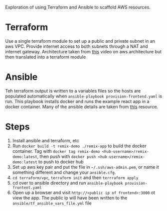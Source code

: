 Exploration of using Terraform and Ansible to scaffold AWS resources.

# Terraform

Use a single terraform module to set up a public and private subnet in an aws VPC. Provide internet access to both subnets through a NAT and internet gateway. Architecture taken from [this](https://www.youtube.com/watch?v=2doSoMN2xvI) video on aws architecture but then translated into a terraform module

# Ansible

Teh terraform output is written to a variables files so the hosts are populated automatically when `ansible-playbook provision-frontend.yaml` is run. This playbook installs docker and runs the example react app in a docker container.
Many of the ansible details are taken from [this](https://dev.to/mariehposa/how-to-deploy-an-application-to-aws-ec2-instance-using-terraform-and-ansible-3e78) resource.

# Steps

1. Install ansible and terraform, etc
2. Run `docker build -t remix-demo ./remix-app` to build the docker container. Tag with `docker tag remix-demo <hub-username>/remix-demo:latest`, then push with `docker push <hub-username>/remix-demo:latest` to push to docker hub
3. Set up aws key pair and put the file in `~/.ssh/aws-admin.pem`, or name it something different and change your `ansible.cfg`.
4. `cd terraform/vpc`, `terraform init` and then `terrraform apply`
5. cd over to ansible directory and run `ansible-playbook provision-frontent.yaml`
6. Open up a browser and visit `http://<public ip of frontend>:3000` ot view the app. The public ip will have been written to the `ansible/tf_ansible_vars_file.yml` file
